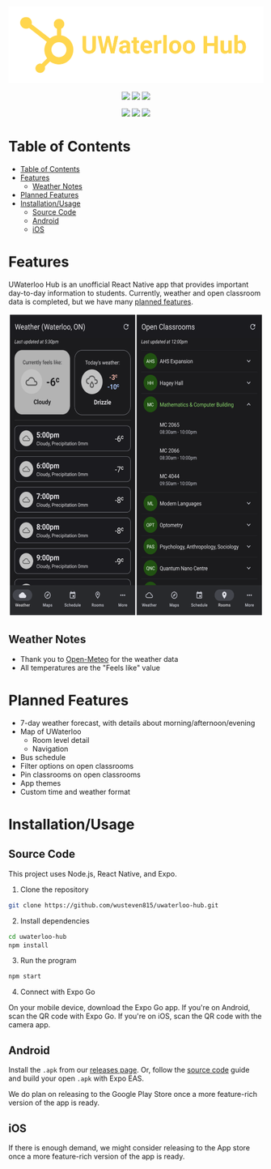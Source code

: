 <div align="center">

<img src="/app/assets/logos/banner.png" alt="banner" width="800"/>

![](https://img.shields.io/github/license/wusteven815/uwaterloo-hub)
![](https://img.shields.io/github/v/release/wusteven815/uwaterloo-hub)
![](https://img.shields.io/github/last-commit/wusteven815/uwaterloo-hub)

![](https://img.shields.io/badge/apk-ready-success)
![](https://img.shields.io/badge/play%20store-soon-blue)
![](https://img.shields.io/badge/app%20store-too%20expensive-red)

</div>

# Table of Contents

- [Table of Contents](#table-of-contents)
- [Features](#features)
  - [Weather Notes](#weather-notes)
- [Planned Features](#planned-features)
- [Installation/Usage](#installationusage)
  - [Source Code](#source-code)
  - [Android](#android)
  - [iOS](#ios)

# Features

UWaterloo Hub is an unofficial React Native app that provides important day-to-day information to students. Currently, weather and open classroom data is completed, but we have many [planned features](#planned-features).

<div align="center">

<img src="/app/assets/demo.png" alt="banner" height="600"/>

</div>


## Weather Notes

- Thank you to [Open-Meteo](https://open-meteo.com/) for the weather data
- All temperatures are the "Feels like" value

# Planned Features

- 7-day weather forecast, with details about morning/afternoon/evening
- Map of UWaterloo
  - Room level detail
  - Navigation
- Bus schedule
- Filter options on open classrooms
- Pin classrooms on open classrooms
- App themes
- Custom time and weather format

# Installation/Usage

## Source Code

This project uses Node.js, React Native, and Expo.

1. Clone the repository

```bash
git clone https://github.com/wusteven815/uwaterloo-hub.git
```

2. Install dependencies

```bash
cd uwaterloo-hub
npm install
```

3. Run the program

```bash
npm start
```

4. Connect with Expo Go

On your mobile device, download the Expo Go app. If you're on Android, scan the QR code with Expo Go. If you're on iOS, scan the QR code with the camera app.

## Android

Install the `.apk` from our [releases page](https://github.com/wusteven815/uwaterloo-hub/releases). Or, follow the [source code](#source-code) guide and build your open `.apk` with Expo EAS.

We do plan on releasing to the Google Play Store once a more feature-rich version of the app is ready.

## iOS

If there is enough demand, we might consider releasing to the App store once a more feature-rich version of the app is ready.
